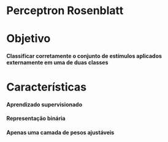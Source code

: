 # Perceptron Rosenblatt

# Objetivo
#### Classificar corretamente o conjunto de estímulos aplicados externamente em uma de duas classes

# Características
#### Aprendizado supervisionado
#### Representação binária
#### Apenas uma camada de pesos ajustáveis
